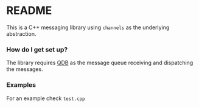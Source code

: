 # README #

This is a C++ messaging library using `channels` as the underlying abstraction.

### How do I get set up? ###

The library requires [QDB](http://qdb.io) as the message queue receiving and dispatching the messages.

### Examples ###

For an example check `test.cpp`
